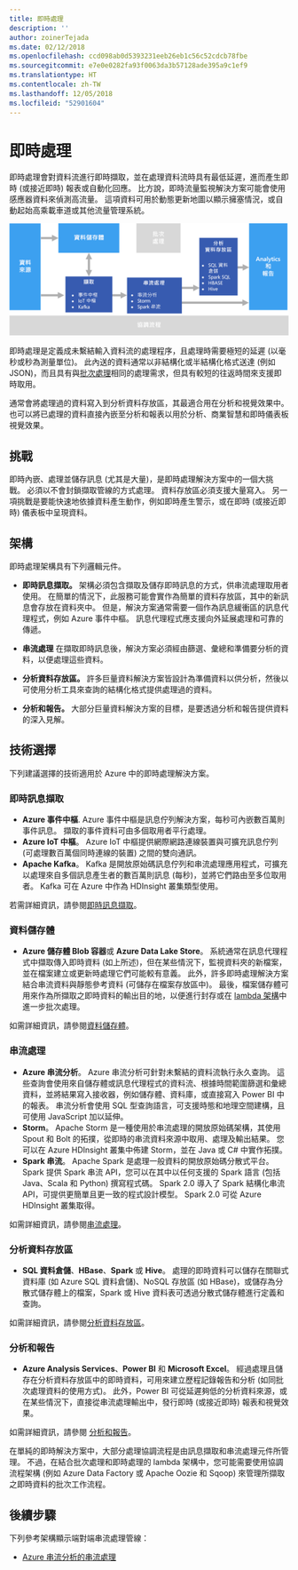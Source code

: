 ```yaml
---
title: 即時處理
description: ''
author: zoinerTejada
ms.date: 02/12/2018
ms.openlocfilehash: ccd098ab0d5393231eeb26eb1c56c52cdcb78fbe
ms.sourcegitcommit: e7e0e0282fa93f0063da3b57128ade395a9c1ef9
ms.translationtype: HT
ms.contentlocale: zh-TW
ms.lasthandoff: 12/05/2018
ms.locfileid: "52901604"
---
```

# <a name="real-time-processing"></a>即時處理

即時處理會對資料流進行即時擷取，並在處理資料流時具有最低延遲，進而產生即時 (或接近即時) 報表或自動化回應。 比方說，即時流量監視解決方案可能會使用感應器資料來偵測高流量。 這項資料可用於動態更新地圖以顯示擁塞情況，或自動起始高乘載車道或其他流量管理系統。

![](./images/real-time-pipeline.png)

即時處理是定義成未繫結輸入資料流的處理程序，且處理時需要極短的延遲 (以毫秒或秒為測量單位)。 此內送的資料通常以非結構化或半結構化格式送達 (例如 JSON)，而且具有與[批次處理](./batch-processing.md)相同的處理需求，但具有較短的往返時間來支援即時取用。

通常會將處理過的資料寫入到分析資料存放區，其最適合用在分析和視覺效果中。 也可以將已處理的資料直接內嵌至分析和報表以用於分析、商業智慧和即時儀表板視覺效果。

## <a name="challenges"></a>挑戰

即時內嵌、處理並儲存訊息 (尤其是大量)，是即時處理解決方案中的一個大挑戰。 必須以不會封鎖擷取管線的方式處理。 資料存放區必須支援大量寫入。 另一項挑戰是要能快速地依據資料產生動作，例如即時產生警示，或在即時 (或接近即時) 儀表板中呈現資料。

## <a name="architecture"></a>架構

即時處理架構具有下列邏輯元件。

- **即時訊息擷取。** 架構必須包含擷取及儲存即時訊息的方式，供串流處理取用者使用。 在簡單的情況下，此服務可能會實作為簡單的資料存放區，其中的新訊息會存放在資料夾中。 但是，解決方案通常需要一個作為訊息緩衝區的訊息代理程式，例如 Azure 事件中樞。 訊息代理程式應支援向外延展處理和可靠的傳遞。

- **串流處理** 在擷取即時訊息後，解決方案必須經由篩選、彙總和準備要分析的資料，以便處理這些資料。

- **分析資料存放區。** 許多巨量資料解決方案皆設計為準備資料以供分析，然後以可使用分析工具來查詢的結構化格式提供處理過的資料。 

- **分析和報告。** 大部分巨量資料解決方案的目標，是要透過分析和報告提供資料的深入見解。 

## <a name="technology-choices"></a>技術選擇

下列建議選擇的技術適用於 Azure 中的即時處理解決方案。

### <a name="real-time-message-ingestion"></a>即時訊息擷取

- **Azure 事件中樞**. Azure 事件中樞是訊息佇列解決方案，每秒可內嵌數百萬則事件訊息。 擷取的事件資料可由多個取用者平行處理。
- **Azure IoT 中樞**。 Azure IoT 中樞提供網際網路連線裝置與可擴充訊息佇列 (可處理數百萬個同時連線的裝置) 之間的雙向通訊。
- **Apache Kafka**。 Kafka 是開放原始碼訊息佇列和串流處理應用程式，可擴充以處理來自多個訊息產生者的數百萬則訊息 (每秒)，並將它們路由至多位取用者。 Kafka 可在 Azure 中作為 HDInsight 叢集類型使用。

若需詳細資訊，請參閱[即時訊息擷取](../technology-choices/real-time-ingestion.md)。

### <a name="data-storage"></a>資料儲存體

- **Azure 儲存體 Blob 容器**或 **Azure Data Lake Store**。 系統通常在訊息代理程式中擷取傳入即時資料 (如上所述)，但在某些情況下，監視資料夾的新檔案，並在檔案建立或更新時處理它們可能較有意義。 此外，許多即時處理解決方案結合串流資料與靜態參考資料 (可儲存在檔案存放區中)。 最後，檔案儲存體可用來作為所擷取之即時資料的輸出目的地，以便進行封存或在 [lambda 架構](../big-data/index.md#lambda-architecture)中進一步批次處理。

如需詳細資訊，請參閱[資料儲存體](../technology-choices/data-storage.md)。

### <a name="stream-processing"></a>串流處理

- **Azure 串流分析**。 Azure 串流分析可針對未繫結的資料流執行永久查詢。 這些查詢會使用來自儲存體或訊息代理程式的資料流、根據時間範圍篩選和彙總資料，並將結果寫入接收器，例如儲存體、資料庫，或直接寫入 Power BI 中的報表。 串流分析會使用 SQL 型查詢語言，可支援時態和地理空間建構，且可使用 JavaScript 加以延伸。
- **Storm**。 Apache Storm 是一種使用於串流處理的開放原始碼架構，其使用 Spout 和 Bolt 的拓撲，從即時的串流資料來源中取用、處理及輸出結果。 您可以在 Azure HDInsight 叢集中佈建 Storm，並在 Java 或 C# 中實作拓撲。
- **Spark 串流**。 Apache Spark 是處理一般資料的開放原始碼分散式平台。 Spark 提供 Spark 串流 API，您可以在其中以任何支援的 Spark 語言 (包括 Java、Scala 和 Python) 撰寫程式碼。 Spark 2.0 導入了 Spark 結構化串流 API，可提供更簡單且更一致的程式設計模型。 Spark 2.0 可從 Azure HDInsight 叢集取得。

如需詳細資訊，請參閱[串流處理](../technology-choices/stream-processing.md)。

### <a name="analytical-data-store"></a>分析資料存放區

- **SQL 資料倉儲**、**HBase**、**Spark** 或 **Hive**。 處理的即時資料可以儲存在關聯式資料庫 (如 Azure SQL 資料倉儲)、NoSQL 存放區 (如 HBase)，或儲存為分散式儲存體上的檔案，Spark 或 Hive 資料表可透過分散式儲存體進行定義和查詢。

如需詳細資訊，請參閱[分析資料存放區](../technology-choices/analytical-data-stores.md)。

### <a name="analytics-and-reporting"></a>分析和報告

- **Azure Analysis Services**、**Power BI** 和 **Microsoft Excel**。 經過處理且儲存在分析資料存放區中的即時資料，可用來建立歷程記錄報告和分析 (如同批次處理資料的使用方式)。 此外，Power BI 可從延遲夠低的分析資料來源，或在某些情況下，直接從串流處理輸出中，發行即時 (或接近即時) 報表和視覺效果。

如需詳細資訊，請參閱 [分析和報告](../technology-choices/analysis-visualizations-reporting.md)。

在單純的即時解決方案中，大部分處理協調流程是由訊息擷取和串流處理元件所管理。 不過，在結合批次處理和即時處理的 lambda 架構中，您可能需要使用協調流程架構 (例如 Azure Data Factory 或 Apache Oozie 和 Sqoop) 來管理所擷取之即時資料的批次工作流程。

## <a name="next-steps"></a>後續步驟

下列參考架構顯示端對端串流處理管線：

- [Azure 串流分析的串流處理](../../reference-architectures/data/stream-processing-stream-analytics.md)
